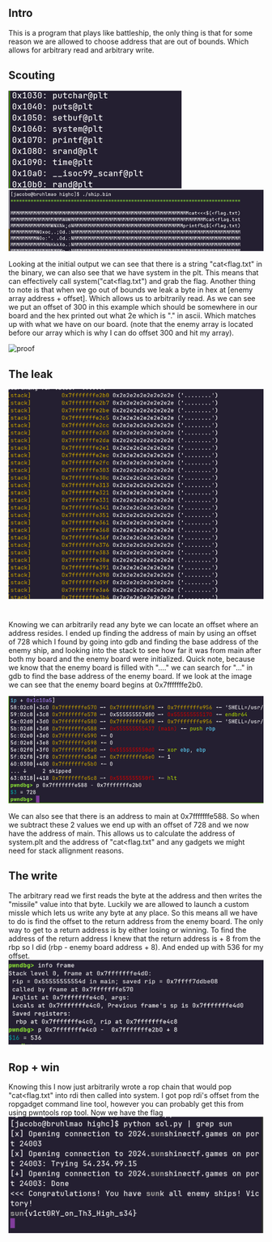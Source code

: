 ## Intro 
This is a program that plays like battleship, the only thing is that for some reason
we are allowed to choose address that are out of bounds. Which allows for arbitrary read
and arbitrary write. 

## Scouting

![system](pics/system.png)
![cat](pics/cat.png)

Looking at the initial output we can see that there is a string "cat<flag.txt" in the binary, we can also see that
we have system in the plt. This means that can effectively call system("cat<flag.txt") and grab the flag.
Another thing to note is that when we go out of bounds we leak a byte in hex at [enemy array address + offset].
Which allows us to arbitrarily read. As we can see we put an offset of 300 in this example which should be somewhere in our
board and the hex printed out what 2e which is "." in ascii. Which matches up with what we have on our board. (note that the
enemy array is located before our array which is why I can do offset 300 and hit my array). 


![proof](arbreadproof.png)

## The leak 

![enemyboard](pics/enemyboardaddr.png)

#
Knowing we can arbitrarily read any byte we can locate an offset where an address resides. I ended up finding the address of main
by using an offset of 728 which I found by going into gdb and finding the base address of the enemy ship, and looking into the stack to see 
how far it was from main after both my board and the enemy board were initialized. Quick note, because we know that the enemy board is filled with
"...." we can search for "..." in gdb to find the base address of the enemy board. If we look at the image we can see that the enemy board begins at 0x7fffffffe2b0.


![main](pics/main.png)


We can also see that there is an address to main at 0x7fffffffe588. So when we subtract these 2 values we end up with an offset of 728 and we now have the address of main.
This allows us to calculate the address of system.plt and the address of "cat<flag.txt" and any gadgets we might need for stack allignment reasons. 

## The write

The arbitrary read we first reads the byte at the address and then writes the "missile" value into that byte.
Luckily we are allowed to launch a custom missle which lets us write any byte at any place. So this means all we have to do 
is find the offset to the return address from the enemy board. The only way to get to a return address is by either losing or winning.
To find the address of the return address I knew that the return address is + 8 from the rbp so I did (rbp - enemy board address + 8).
And ended up with 536 for my offset.
![offset](pics/offset.png)

## Rop + win

Knowing this I now just arbitrarily wrote a rop chain that would pop "cat<flag.txt" into rdi then called into system.
I got pop rdi's offset from the ropgadget command line tool, however you can probably get this from using pwntools rop tool.
Now we have the flag
![flag](pics/flag.png)

